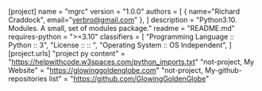 [project]
name = "mgrc"
version = "1.0.0"
authors = [
  { name="Richard Craddock", email="yerbro@gmail.com" },
]
description = "Python3.10. Modules. A small, set of modules package."
readme = "README.md"
requires-python = ">=3.10"
classifiers = [
  "Programming Language :: Python :: 3",
  "License :: :: ",
  "Operating System :: OS Independent",
]
[project.urls]
"project py content" = "https://helpwithcode.w3spaces.com/python_imports.txt"
"not-project, My Website" = "https://glowinggoldenglobe.com"
"not-project, My-github-repositories list" = "https://github.com/GlowingGoldenGlobe"

